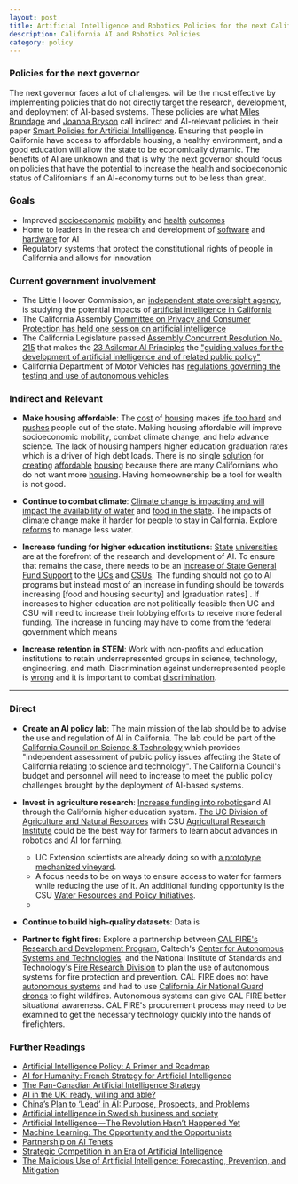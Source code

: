 ```yaml
---
layout: post
title: Artificial Intelligence and Robotics Policies for the next California governor
description: California AI and Robotics Policies
category: policy
---
```


### Policies for the next governor

The next governor faces a lot of challenges.  will be the most effective by implementing policies that do not directly target the research, development, and deployment of AI-based systems. These policies are what [Miles Brundage](https://twitter.com/Miles_Brundage) and [Joanna Bryson](https://twitter.com/j2bryson) call indirect and AI-relevant policies in their paper [Smart Policies for Artificial Intelligence](https://arxiv.org/abs/1608.08196). Ensuring that people in California have access to affordable housing, a healthy environment, and a good education will allow the state to be economically dynamic. The benefits of AI are unknown and that is why the next governor should focus on policies that have the potential to increase the health and socioeconomic status of Californians if an AI-economy turns out to be less than great.

### Goals

* Improved [socioeconomic](https://www.opportunityatlas.org/) [mobility](https://lao.ca.gov/Publications/Report/3518) and [health](https://www.fresnobee.com/news/local/article19648839.html) [outcomes](http://www.countyhealthrankings.org/app/california/2018/rankings/outcomes/overall)
* Home to leaders in the research and development of [software](https://spectrum.ieee.org/view-from-the-valley/computing/hardware/david-patterson-says-its-time-for-new-computer-architectures-and-software-languages) and [hardware](https://www.darpa.mil/work-with-us/electronics-resurgence-initiative) for AI
* Regulatory systems that protect the constitutional rights of people in California and allows for innovation

### Current government involvement

* The Little Hoover Commission, an [independent state oversight agency](http://www.lhc.ca.gov/about/history), is studying the potential impacts of [artificial intelligence in California](http://www.lhc.ca.gov/report/artificial-intelligence-applications-and-implications)
* The California Assembly [Committee on Privacy and Consumer Protection has held one session on artificial intelligence](http://privacycp.assembly.ca.gov/content/2018-oversightinformational-hearings)
* The California Legislature passed [Assembly Concurrent Resolution No. 215](https://futureoflife.org/2018/08/31/state-of-california-endorses-asilomar-ai-principles/) that makes the [23 Asilomar AI Principles](https://futureoflife.org/ai-principles/?cn-reloaded=1) the ["guiding values for the development of artificial intelligence and of related public policy"](https://leginfo.legislature.ca.gov/faces/billTextClient.xhtml?bill_id=201720180ACR215)
* California Department of Motor Vehicles has [regulations governing the testing and use of autonomous vehicles](https://www.dmv.ca.gov/portal/dmv/detail/vr/autonomous/bkgd)

### Indirect and Relevant

* **Make housing affordable**: The [cost](http://www.lao.ca.gov/reports/2015/finance/housing-costs/housing-costs.aspx) of [housing](https://www.sacbee.com/news/state/california/article217737305.html) makes [life too hard](https://www.fresnobee.com/news/local/article218694970.html#navlink=SecList) and [pushes](https://www.sacbee.com/opinion/california-forum/article211785244.html) people out of the state. Making housing affordable will improve socioeconomic mobility, combat climate change, and help advance science. The lack of housing hampers higher education graduation rates which is a driver of high debt loads. There is no single [solution](https://urbanize.la/post/25-solutions-builder%E2%80%99s-perspective-fix-california-housing-crisis) for [creating](https://www.brookings.edu/blog/the-avenue/2018/08/06/both-renters-and-homeowners-could-benefit-from-better-housing-policy/) [affordable](https://www.brookings.edu/blog/the-avenue/2018/05/02/nine-rules-for-better-housing-policy/) [housing](https://www.sacbee.com/news/politics-government/influencers/article213258809.html) because there are many Californians who do not want more [housing](https://www.nytimes.com/2018/08/21/upshot/home-ownership-nimby-bipartisan.html?smid=tw-upshotnyt&smtyp=cur). Having homeownership be a tool for wealth is not good.

* **Continue to combat climate**: [Climate change is impacting and will impact the availability of water](https://www.mercurynews.com/2018/05/31/california-drought-jerry-brown-sets-permanent-water-conservation-rules-with-new-laws/) and [food in the state](http://www.mdpi.com/2073-4395/8/3/25). The impacts of climate change make it harder for people to stay in California. Explore [reforms](http://www.ppic.org/publication/managing-drought-in-a-changing-climate-four-essential-reforms/) to manage less water.

* **Increase funding for higher education institutions**: [State](https://bair.berkeley.edu/blog/) [universities](http://ai.ucsd.edu/) are at the forefront of the research and development of AI. To ensure that remains the case, there needs to be an [increase of State General Fund Support](https://cshe.berkeley.edu/publications/approaching-tipping-point-history-and-prospectus-funding-university-california-john) to the [UCs](https://calbudgetcenter.org/resources/even-as-uc-enrollment-has-increased-state-general-fund-support-has-declined/) and [CSUs](https://calbudgetcenter.org/resources/even-as-csu-enrollment-has-increased-state-general-fund-support-has-declined/). The funding should not go to AI programs but instead most of an increase in funding should be towards increasing [food and housing security] and [graduation rates] . If increases to higher education are not politically feasible then UC and CSU will need to increase their lobbying efforts to receive more federal funding. The increase in funding may have to come from the federal government which means 

* **Increase retention in STEM**: Work with non-profits and education institutions to retain underrepresented groups in science, technology, engineering, and math. Discrimination against underrepresented people is [wrong](https://www.nejm.org/doi/full/10.1056/NEJMp1809846?query=recirc_top_ribbon_article_1) and it is important to combat [discrimination](https://www.nap.edu/catalog/24994/sexual-harassment-of-women-climate-culture-and-consequences-in-academic).

* **

### Direct

* **Create an AI policy lab**: The main mission of the lab should be to advise the use and regulation of AI in California. The lab could be part of the [California Council on Science & Technology](https://ccst.us/about.php) which provides "independent assessment of public policy issues affecting the State of California relating to science and technology". The California Council's budget and personnel will need to increase to meet the public policy challenges brought by the deployment of AI-based systems.

* **Invest in agriculture research**: [Increase funding into robotics](https://www.bna.com/farm-robots-need-n73014476434/)and AI through the California higher education system. [The UC Division of Agriculture and Natural Resources](http://ucanr.edu/) with CSU [Agricultural Research Institute](https://www2.calstate.edu/impact-of-the-csu/research/ari) could be the best way for farmers to learn about advances in robotics and AI for farming.
  * UC Extension scientists are already doing so with [a prototype mechanized vineyard](http://ucanr.edu/sites/StrategicInitiatives/?blogpost=27519&blogasset=99615).
  * A focus needs to be on ways to ensure access to water for farmers while reducing the use of it. An additional funding opportunity is the CSU [Water Resources and Policy Initiatives](http://www.calstate.edu/water/).
  * 
* **Continue to build high-quality datasets**: Data is 

* **Partner to fight fires**: Explore a partnership between [CAL FIRE's Research and Development Program](http://calfire.ca.gov/about/about_Research&Development), Caltech's [Center for Autonomous Systems and Technologies](http://www.cast.caltech.edu/), and the National Institute of Standards and Technology's [Fire Research Division](https://www.nist.gov/el/fire-research-division-73300) to plan the use of autonomous systems for fire protection and prevention. CAL FIRE does not have [autonomous systems](http://calfire.ca.gov/communications/downloads/fact_sheets/Glance.pdf) and had to use [California Air National Guard drones](https://abc7news.com/technology/drones-helping-to-fight-wildfires-in-california/3873875/) to fight wildfires. Autonomous systems can give CAL FIRE better situational awareness. CAL FIRE's procurement process may need to be examined to get the necessary technology quickly into the hands of firefighters.

### Further Readings

* [Artificial Intelligence Policy: A Primer and Roadmap](https://papers.ssrn.com/sol3/papers.cfm?abstract_id=3015350)
* [AI for Humanity: French Strategy for Artificial Intelligence](https://www.aiforhumanity.fr/en/)
* [The Pan-Canadian Artificial Intelligence Strategy](https://www.cifar.ca/ai/pan-canadian-artificial-intelligence-strategy)
* [AI in the UK: ready, willing and able?](https://publications.parliament.uk/pa/ld201719/ldselect/ldai/100/10002.htm)
* [China’s Plan to ‘Lead’ in AI: Purpose, Prospects, and Problems](https://www.newamerica.org/cybersecurity-initiative/blog/chinas-plan-lead-ai-purpose-prospects-and-problems/)
* [Artificial intelligence in Swedish business and society](https://www.vinnova.se/en/publikationer/artificial-intelligence-in-swedish-business-and-society2/)
* [Artificial Intelligence — The Revolution Hasn’t Happened Yet](https://medium.com/@mijordan3/artificial-intelligence-the-revolution-hasnt-happened-yet-5e1d5812e1e7)
* [Machine Learning: The Opportunity and the Opportunists](https://events.technologyreview.com/video/watch/zachary-lipton-cmu-amazon-machine-learning/)
* [Partnership on AI Tenets](https://www.partnershiponai.org/tenets/)
* [Strategic Competition in an Era of Artificial Intelligence](https://www.cnas.org/publications/reports/strategic-competition-in-an-era-of-artificial-intelligence)
* [The Malicious Use of Artificial Intelligence: Forecasting, Prevention, and Mitigation](https://maliciousaireport.com/)
